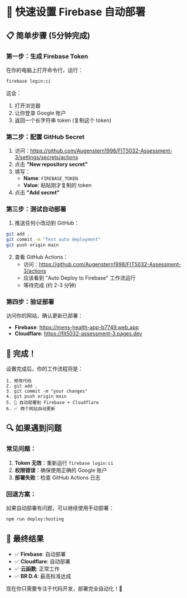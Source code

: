 # 🚀 快速设置 Firebase 自动部署

## 📋 简单步骤 (5分钟完成)

### 第一步：生成 Firebase Token

在你的电脑上打开命令行，运行：
```bash
firebase login:ci
```

这会：
1. 打开浏览器
2. 让你登录 Google 账户
3. 返回一个长字符串 token (复制这个 token)

### 第二步：配置 GitHub Secret

1. 访问：https://github.com/Augenstern1998/FIT5032-Assessment-3/settings/secrets/actions
2. 点击 **"New repository secret"**
3. 填写：
   - **Name**: `FIREBASE_TOKEN`
   - **Value**: 粘贴刚才复制的 token
4. 点击 **"Add secret"**

### 第三步：测试自动部署

1. 推送任何小改动到 GitHub：
```bash
git add .
git commit -m "Test auto deployment"
git push origin main
```

2. 查看 GitHub Actions：
   - 访问：https://github.com/Augenstern1998/FIT5032-Assessment-3/actions
   - 应该看到 "Auto Deploy to Firebase" 工作流运行
   - 等待完成 (约 2-3 分钟)

### 第四步：验证部署

访问你的网站，确认更新已部署：
- **Firebase**: https://mens-health-app-b7749.web.app
- **Cloudflare**: https://fit5032-assessment-3.pages.dev

## 🎉 完成！

设置完成后，你的工作流程将是：

```
1. 修改代码
2. git add .
3. git commit -m "your changes"
4. git push origin main
5. 🔄 自动部署到 Firebase + Cloudflare
6. ✅ 两个网站自动更新
```

## 🔍 如果遇到问题

### 常见问题：

1. **Token 无效**：重新运行 `firebase login:ci`
2. **权限错误**：确保使用正确的 Google 账户
3. **部署失败**：检查 GitHub Actions 日志

### 回退方案：

如果自动部署有问题，可以继续使用手动部署：
```bash
npm run deploy:hosting
```

## 📱 最终结果

- ✅ **Firebase**: 自动部署
- ✅ **Cloudflare**: 自动部署  
- ✅ **云函数**: 正常工作
- ✅ **BR D.4**: 最高标准达成

现在你只需要专注于代码开发，部署完全自动化！🎊
